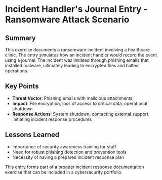 # Incident Handler's Journal Entry - Ransomware Attack Scenario

## Summary
This exercise documents a ransomware incident involving a healthcare clinic. The entry simulates how an incident handler would record the event using a journal. The incident was initiated through phishing emails that installed malware, ultimately leading to encrypted files and halted operations.

## Key Points
- **Threat Vector**: Phishing emails with malicious attachments
- **Impact**: File encryption, loss of access to critical data, operational shutdown
- **Response Actions**: System shutdown, contacting external support, initiating incident response procedures

## Lessons Learned
- Importance of security awareness training for staff
- Need for robust phishing detection and prevention tools
- Necessity of having a prepared incident response plan

This entry forms part of a broader incident response documentation exercise that can be included in a cybersecurity portfolio.

